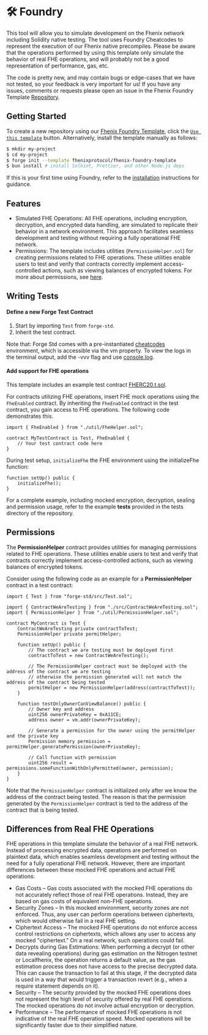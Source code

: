 # 🛠️ Foundry

This tool will allow you to simulate development on the Fhenix network including Solidity native testing.
The tool uses Foundry Cheatcodes to represent the execution of our Fhenix native precompiles.
Please be aware that the operations performed by using this template only simulate the behavior of real FHE operations, and will probably not be a good representation of performance, gas, etc.

The code is pretty new, and may contain bugs or edge-cases that we have not tested, so your feedback is very important for us! If you have any issues, comments or requests please open an issue
in the Fhenix Foundry Template [Repository](https://github.com/FhenixProtocol/fhenix-foundry-template).

## Getting Started

To create a new repository using our [Fhenix Foundry Template](https://github.com/FhenixProtocol/fhenix-foundry-template), click the
[`Use this template`](https://github.com/fhenixprotocol/fhenix-foundry-template/generate) button.
Alternatively, install the template manually as follows:

```sh
$ mkdir my-project
$ cd my-project
$ forge init --template fhenixprotocol/fhenix-foundry-template
$ bun install # install Solhint, Prettier, and other Node.js deps
```

If this is your first time using Foundry, refer to the
[installation](https://github.com/foundry-rs/foundry#installation) instructions for guidance.

## Features

- Simulated FHE Operations: All FHE operations, including encryption, decryption, and encrypted data handling, are
  simulated to replicate their behavior in a network environment. This approach facilitates seamless development and
  testing without requiring a fully operational FHE network.
- Permissions: The template includes utilities (`PermissionHelper.sol`) for creating permissions related to FHE
  operations. These utilities enable users to test and verify that contracts correctly implement access-controlled
  actions, such as viewing balances of encrypted tokens. For more about permissions, see [here](../Writing%20Smart%20Contracts/Permissions.md).

## Writing Tests

#### Define a new Forge Test Contract

1. Start by importing `Test` from `forge-std`.
2. Inherit the test contract.

Note that: Forge Std comes with a pre-instantiated [cheatcodes](https://book.getfoundry.sh/cheatcodes/) environment,
which is accessible via the vm property. To view the logs in the terminal output, add the -vvv flag and use
[console.log](https://book.getfoundry.sh/faq?highlight=console.log#how-do-i-use-consolelog).

#### Add support for FHE operations

This template includes an example test contract [FHERC20.t.sol](https://github.com/FhenixProtocol/fhenix-foundry-template/blob/main/test/FHERC20.t.sol).

For contracts utilizing FHE operations, insert FHE mock operations using the `FheEnabled` contract. By inheriting the
`FheEnabled` contract in the test contract, you gain access to FHE operations. The following code demonstrates this.

```solidity
import { FheEnabled } from "./util/FheHelper.sol";

contract MyTestContract is Test, FheEnabled {
    // Your test contract code here
}
```

During test setup, `initializeFhe` the FHE environment using the initializeFhe function:

```solidity
function setUp() public {
    initializeFhe();
}
```

For a complete example, including mocked encryption, decryption, sealing and permission usage, refer to the example
**tests** provided in the tests directory of the repository.

## Permissions

The **PermissionHelper** contract provides utilities for managing permissions related to FHE operations. These utilities
enable users to test and verify that contracts correctly implement access-controlled actions, such as viewing balances
of encrypted tokens.

Consider using the following code as an example for a **PermissionHelper** contract in a test contract:

```solidity
import { Test } from "forge-std/src/Test.sol";

import { ContractWeAreTesting } from "./src/ContractWeAreTesting.sol";
import { PermissionHelper } from "./util/PermissionHelper.sol";

contract MyContract is Test {
    ContractWeAreTesting private contractToTest;
    PermissionHelper private permitHelper;

    function setUp() public {
        // The contract we are testing must be deployed first
        contractToTest = new ContractWeAreTesting();

        // The PermissionHelper contract must be deployed with the address of the contract we are testing
        // otherwise the permission generated will not match the address of the contract being tested
        permitHelper = new PermissionHelper(address(contractToTest));
    }

    function testOnlyOwnerCanViewBalance() public {
        // Owner key and address
        uint256 ownerPrivateKey = 0xA11CE;
        address owner = vm.addr(ownerPrivateKey);

        // Generate a permission for the owner using the permitHelper and the private key
        Permission memory permission = permitHelper.generatePermission(ownerPrivateKey);

        // Call function with permission
        uint256 result = permissions.someFunctionWithOnlyPermitted(owner, permission);
    }
}
```

Note that the `PermissionHelper` contract is initialized only after we know the address of the contract being tested.
The reason is that the permission generated by the `PermissionHelper` contract is tied to the address of the contract
that is being tested.

## Differences from Real FHE Operations

FHE operations in this template simulate the behavior of a real FHE network. Instead of processing encrypted data,
operations are performed on plaintext data, which enables seamless development and testing without the need for a fully
operational FHE network. However, there are important differences between these mocked FHE operations and actual FHE
operations:

- Gas Costs – Gas costs associated with the mocked FHE operations do not accurately reflect those of real FHE
  operations. Instead, they are based on gas costs of equivalent non-FHE operations.
- Security Zones – In this mocked environment, security zones are not enforced. Thus, any user can perform operations
  between ciphertexts, which would otherwise fail in a real FHE setting.
- Ciphertext Access – The mocked FHE operations do not enforce access control restrictions on ciphertexts, which allows
  any user to access any mocked "ciphertext." On a real network, such operations could fail.
- Decrypts during Gas Estimations: When performing a decrypt (or other data revealing operations) during gas estimation
  on the Nitrogen testnet or Localfhenix, the operation returns a default value, as the gas estimation process does not
  have access to the precise decrypted data. This can cause the transaction to fail at this stage, if the decrypted data
  is used in a way that would trigger a transaction revert (e.g., when a require statement depends on it).
- Security – The security provided by the mocked FHE operations does not represent the high level of security offered by
  real FHE operations. The mocked operations do not involve actual encryption or decryption.
- Performance – The performance of mocked FHE operations is not indicative of the real FHE operation speed. Mocked
  operations will be significantly faster due to their simplified nature.
